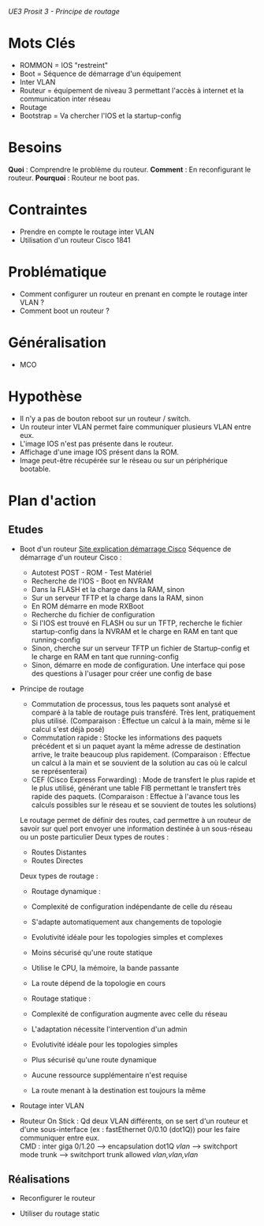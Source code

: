 *UE3 Prosit 3 - Principe de routage*

# Mots Clés
- ROMMON = IOS "restreint"
- Boot = Séquence de démarrage d'un équipement
- Inter VLAN
- Routeur = équipement de niveau 3 permettant l'accès à internet et la communication inter réseau
- Routage
- Bootstrap = Va chercher l'IOS et la startup-config

# Besoins
**Quoi** : Comprendre le problème du routeur.
**Comment** : En reconfigurant le routeur.
**Pourquoi** : Routeur ne boot pas.

# Contraintes
- Prendre en compte le routage inter VLAN
- Utilisation d'un routeur Cisco 1841

# Problématique
- Comment configurer un routeur en prenant en compte le routage inter VLAN ?
- Comment boot un routeur ?

# Généralisation
- MCO

# Hypothèse
- Il n'y a pas de bouton reboot sur un routeur / switch.
- Un routeur inter VLAN permet faire communiquer plusieurs VLAN entre eux.
- L'image IOS n'est pas présente dans le routeur.
- Affichage d'une image IOS présent dans la ROM.
- Image peut-être récupérée sur le réseau ou sur un périphérique bootable.

# Plan d'action
## Etudes
- Boot d'un routeur
  [Site explication démarrage Cisco](https://fr.scribd.com/doc/28590448/DEMARRAGE-ROUTEUR)
  Séquence de démarrage d'un routeur Cisco :
   * Autotest POST - ROM - Test Matériel
   * Recherche de l'IOS - Boot en NVRAM
    * Dans la FLASH et la charge dans la RAM, sinon
    * Sur un serveur TFTP et la charge dans la RAM, sinon
    * En ROM démarre en mode RXBoot
   * Recherche du fichier de configuration
    * Si l'IOS est trouvé en FLASH ou sur un TFTP, recherche le fichier startup-config dans la NVRAM et le charge en RAM en tant que running-config
    * Sinon, cherche sur un serveur TFTP un fichier de Startup-config et le charge en RAM en tant que running-config
    * Sinon, démarre en mode de configuration. Une interface qui pose des questions à l'usager pour créer une config de base

- Principe de routage
  * Commutation de processus, tous les paquets sont analysé et comparé à la table de routage puis transféré. Très lent, pratiquement plus utilisé. (Comparaison : Effectue un calcul à la main, même si le calcul s'est déjà posé)
  * Commutation rapide : Stocke les informations des paquets précédent et si un paquet ayant la même adresse de destination arrive, le traite beaucoup plus rapidement. (Comparaison : Effectue un calcul à la main et se souvient de la solution au cas où le calcul se représenterai)
  * CEF (Cisco Express Forwarding) : Mode de transfert le plus rapide et le plus utilisé, générant une table FIB permettant le transfert très rapide des paquets. (Comparaison : Effectue à l'avance tous les calculs possibles sur le réseau et se souvient de toutes les solutions)

  Le routage permet de définir des routes, cad permettre à un routeur de savoir sur quel port envoyer une information destinée à un sous-réseau ou un poste particulier
  Deux types de routes :
   * Routes Distantes
   * Routes Directes

   Deux types de routage :
   * Routage dynamique :
    * Complexité de configuration indépendante de celle du réseau 
    * S'adapte automatiquement aux changements de topologie
    * Evolutivité idéale pour les topologies simples et complexes
    * Moins sécurisé qu'une route statique
    * Utilise le CPU, la mémoire, la bande passante
    * La route dépend de la topologie en cours

   * Routage statique :
    * Complexité de configuration augmente avec celle du réseau
    * L'adaptation nécessite l'intervention d'un admin
    * Evolutivité idéale pour les topologies simples
    * Plus sécurisé qu'une route dynamique
    * Aucune ressource supplémentaire n'est requise
    * La route menant à la destination est toujours la même

- Routage inter VLAN

 * Routeur On Stick : Qd deux VLAN différents, on se sert d'un routeur et d'une sous-interface (ex : fastEthernet 0/0.10 (dot1Q)) pour les faire communiquer entre eux.  
   CMD : inter giga 0/1.20 --> encapsulation dot1Q *vlan* --> switchport mode trunk --> switchport trunk allowed *vlan,vlan,vlan*

## Réalisations
- Reconfigurer le routeur

- Utiliser du routage static